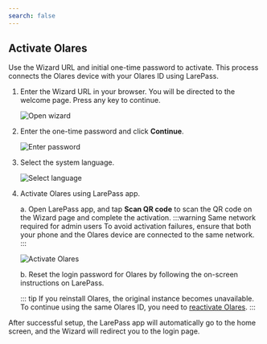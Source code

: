 ```yaml
---
search: false
---
```

## Activate Olares

Use the Wizard URL and initial one-time password to activate. This process connects the Olares device with your Olares ID using LarePass.

1. Enter the Wizard URL in your browser. You will be directed to the welcome page. Press any key to continue.

   ![Open wizard](/images/manual/get-started/open-wizard.png#bordered)
2. Enter the one-time password and click **Continue**.

   ![Enter password](/images/manual/get-started/wizard-enter-password.png#bordered)
3. Select the system language.

   ![Select language](/images/manual/get-started/select-language.png#bordered)
4. Activate Olares using LarePass app.

   a. Open LarePass app, and tap **Scan QR code** to scan the QR code on the Wizard page and complete the activation.
   :::warning Same network required for admin users
   To avoid activation failures, ensure that both your phone and the Olares device are connected to the same network.
   :::

   ![Activate Olares](/images/manual/get-started/activate-olares.png#bordered)

   b. Reset the login password for Olares by following the on-screen instructions on LarePass.

   ::: tip 
   If you reinstall Olares, the original instance becomes unavailable. To continue using the same Olares ID, you need to [reactivate Olares](../larepass/activate-olares.md#reactivate-olares-with-the-same-olares-id).
   :::

After successful setup, the LarePass app will automatically go to the home screen, and the Wizard will redirect you to the login page.